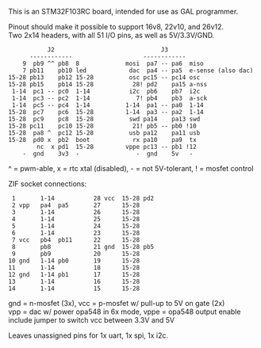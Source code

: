 This is an STM32F103RC board, intended for use as GAL programmer.

Pinout should make it possible to support 16v8, 22v10, and 26v12.  
Two 2x14 headers, with all 51 I/O pins, as well as 5V/3.3V/GND.

               J2                              J3
          ------------                    ------------
        9  pb9 ^^ pb8  8             mosi  pa7 -- pa6  miso
        7 pb11    pb10 led            dac  pa4 -- pa5  e-sense (also dac)
    15-28 pb13    pb12 15-28          osc pc15 -- pc14 osc
    15-28 pb15    pb14 15-28           28! pd2    pa15 a-nss
     1-14  pc1 -- pc0  1-14           i2c  pb6    pb7  i2c
     1-14  pc3 -- pc2  1-14             7! pb4    pb3  a-sck
     1-14  pc5 -- pc4  1-14          1-14  pa1 -- pa0  1-14
    15-28  pc7    pc6  15-28         1-14  pa3 -- pa2  1-14
    15-28  pc9    pc8  15-28          swd pa14    pa13 swd
    15-28 pc11    pc10 15-28           21! pb5 -- pb0 !10
    15-28  pa8 ^  pc12 15-28          usb pa12    pa11 usb
    15-28  pd0 x  pb2  boot            rx pa10    pa9  tx
            nc  x pd1  15-28         vppe pc13 -- pb1 !12
        -  gnd    3v3  -                -  gnd    5v   -

^ = pwm-able, x = rtc xtal (disabled), - = not 5V-tolerant, ! = mosfet control

ZIF socket connections:

     1       1-14           28 vcc  15-28 pd2
     2 vpp   pa4  pa5       27      15-28
     3       1-14           26      15-28
     4       1-14           25      15-28
     5       1-14           24      15-28
     6       1-14           23      15-28
     7 vcc   pb4  pb11      22      15-28
     8       pb8            21 gnd  15-28 pb5
     9       pb9            20      15-28
    10 gnd   1-14 pb0       19      15-28
    11       1-14           18      15-28
    12 gnd   1-14 pb1       17      15-28
    13       1-14           16      15-28
    14       1-14           15      15-28

gnd = n-mosfet (3x), vcc = p-mosfet w/ pull-up to 5V on gate (2x)  
vpp = dac w/ power opa548 in 6x mode, vppe = opa548 output enable  
include jumper to switch vcc between 3.3V and 5V

Leaves unassigned pins for 1x uart, 1x spi, 1x i2c.
